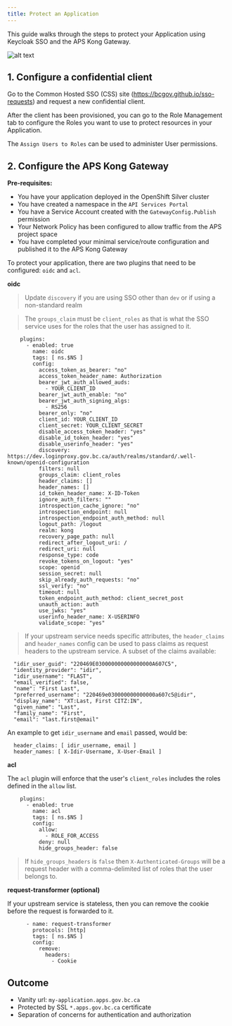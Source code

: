 ```yaml
---
title: Protect an Application
---
```


This guide walks through the steps to protect your Application using Keycloak SSO and the APS Kong Gateway.

![alt text](/artifacts/keycloak-rbac.png "Keycloak RBAC")

## 1. Configure a confidential client

Go to the Common Hosted SSO (CSS) site (https://bcgov.github.io/sso-requests) and request a new confidential client.

After the client has been provisioned, you can go to the Role Management tab to configure the Roles you want to use to protect resources in your Application.

The `Assign Users to Roles` can be used to administer User permissions.

## 2. Configure the APS Kong Gateway

**Pre-requisites:**

- You have your application deployed in the OpenShift Silver cluster
- You have created a namespace in the `API Services Portal`
- You have a Service Account created with the `GatewayConfig.Publish` permission
- Your Network Policy has been configured to allow traffic from the APS project space
- You have completed your minimal service/route configuration and published it to the APS Kong Gateway

To protect your application, there are two plugins that need to be configured: `oidc` and `acl`.

**oidc**

> Update `discovery` if you are using SSO other than `dev` or if using a non-standard realm

> The `groups_claim` must be `client_roles` as that is what the SSO service uses for the roles that the user has assigned to it.

```
    plugins:
      - enabled: true
        name: oidc
        tags: [ ns.$NS ]
        config:
          access_token_as_bearer: "no"
          access_token_header_name: Authorization
          bearer_jwt_auth_allowed_auds:
            - YOUR_CLIENT_ID
          bearer_jwt_auth_enable: "no"
          bearer_jwt_auth_signing_algs:
            - RS256
          bearer_only: "no"
          client_id: YOUR_CLIENT_ID
          client_secret: YOUR_CLIENT_SECRET
          disable_access_token_header: "yes"
          disable_id_token_header: "yes"
          disable_userinfo_header: "yes"
          discovery: https://dev.loginproxy.gov.bc.ca/auth/realms/standard/.well-known/openid-configuration
          filters: null
          groups_claim: client_roles
          header_claims: []
          header_names: []
          id_token_header_name: X-ID-Token
          ignore_auth_filters: ""
          introspection_cache_ignore: "no"
          introspection_endpoint: null
          introspection_endpoint_auth_method: null
          logout_path: /logout
          realm: kong
          recovery_page_path: null
          redirect_after_logout_uri: /
          redirect_uri: null
          response_type: code
          revoke_tokens_on_logout: "yes"
          scope: openid
          session_secret: null
          skip_already_auth_requests: "no"
          ssl_verify: "no"
          timeout: null
          token_endpoint_auth_method: client_secret_post
          unauth_action: auth
          use_jwks: "yes"
          userinfo_header_name: X-USERINFO
          validate_scope: "yes"
```

> If your upstream service needs specific attributes, the `header_claims` and `header_names` config can be used to pass claims as request headers to the upstream service. A subset of the claims available:

```
  "idir_user_guid": "220469E030000000000000000A607C5",
  "identity_provider": "idir",
  "idir_username": "FLAST",
  "email_verified": false,
  "name": "First Last",
  "preferred_username": "220469e030000000000000a607c5@idir",
  "display_name": "XT:Last, First CITZ:IN",
  "given_name": "Last",
  "family_name": "First",
  "email": "last.first@email"
```

An example to get `idir_username` and `email` passed, would be:

```
  header_claims: [ idir_username, email ]
  header_names: [ X-Idir-Username, X-User-Email ]
```

**acl**

The `acl` plugin will enforce that the user's `client_roles` includes the roles defined in the `allow` list.

```
    plugins:
      - enabled: true
        name: acl
        tags: [ ns.$NS ]
        config:
          allow:
            - ROLE_FOR_ACCESS
          deny: null
          hide_groups_header: false
```

> If `hide_groups_headers` is `false` then `X-Authenticated-Groups` will be a request header with a comma-delimited list of roles that the user belongs to.

**request-transformer (optional)**

If your upstream service is stateless, then you can remove the cookie before the request is forwarded to it.

```
      - name: request-transformer
        protocols: [http]
        tags: [ ns.$NS ]
        config:
          remove:
            headers:
              - Cookie
```

## Outcome

- Vanity url: `my-application.apps.gov.bc.ca`
- Protected by SSL `*.apps.gov.bc.ca` certificate
- Separation of concerns for authentication and authorization
